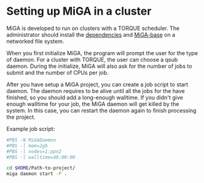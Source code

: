 # Setting up MiGA in a cluster

MiGA is developed to run on clusters with a TORQUE scheduler. The administrator
should install the [dependencies](../part2/requirements.md) and
[MiGA-base](../part2/installation.md) on a networked file system.

When you first initialize MiGA, the program will prompt the user for the type of
daemon. For a cluster with TORQUE, the user can choose a qsub daemon. During the
initialize, MiGA will also ask for the number of jobs to submit and the number
of CPUs per job.

After you have setup a MiGA project, you can create a job script to start
daemon. The daemon requires to be alive until all the jobs for the have
finished, so you should add a long-enough walltime. If you didn't give enough
walltime for your job, the MiGA daemon will get killed by the system. In this
case, you can restart the daemon again to finish processing the project.

Example job script:

```bash
#PBS -N MiGADaemon
#PBS -l mem=2gb
#PBS -l nodes=1:ppn2
#PBS -l walltime=48:00:00

cd $HOME/Path-to-project/
miga daemon start -P .
```
